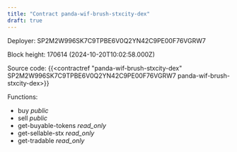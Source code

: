 ```yaml
---
title: "Contract panda-wif-brush-stxcity-dex"
draft: true
---
```

Deployer: SP2M2W996SK7C9TPBE6V0Q2YN42C9PE00F76VGRW7


 



Block height: 170614 (2024-10-20T10:02:58.000Z)

Source code: {{<contractref "panda-wif-brush-stxcity-dex" SP2M2W996SK7C9TPBE6V0Q2YN42C9PE00F76VGRW7 panda-wif-brush-stxcity-dex>}}

Functions:

* buy _public_
* sell _public_
* get-buyable-tokens _read_only_
* get-sellable-stx _read_only_
* get-tradable _read_only_
